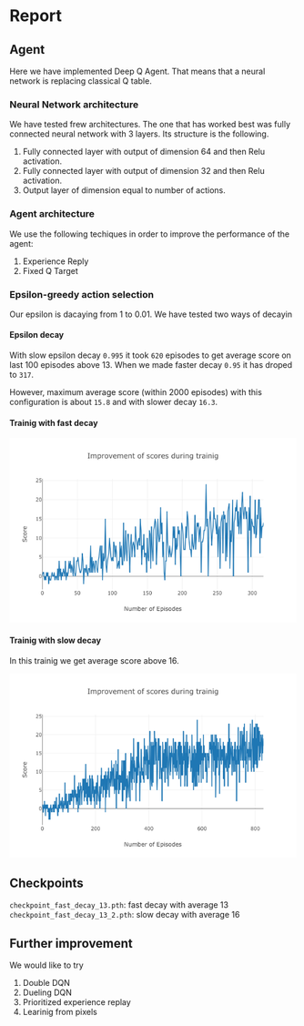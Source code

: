 # Report

## Agent

Here we have implemented Deep Q Agent. That means that a neural network is replacing classical Q table. 

### Neural Network architecture

We have tested frew architectures. The one that has worked best was fully connected neural network with 3 layers. 
Its structure is the following. 
1. Fully connected layer with output of dimension 64 and then Relu activation.
2. Fully connected layer with output of dimension 32 and then Relu activation.
2. Output layer of dimension equal to number of actions.

###  Agent architecture

We use the following techiques in order to improve the performance of the agent:
1. Experience Reply
2. Fixed Q Target

### Epsilon-greedy action selection

Our epsilon is dacaying from 1 to 0.01. We have tested two ways of decayin

#### Epsilon decay

With slow epsilon decay `0.995` it took `620` episodes to get average score on last 100 episodes above 13. When we made faster decay `0.95` it has droped to `317`.

However, maximum average score (within 2000 episodes) with this configuration is about `15.8` and with slower decay `16.3`.

#### Trainig with fast decay

![Alt text](https://raw.githubusercontent.com/sbartek/unity_navigation_with_deep_q_network/master/navigation13.png?raw=true "Optional Title")

#### Trainig with slow decay

In this trainig we get average score above 16.

![Alt text](https://raw.githubusercontent.com/sbartek/unity_navigation_with_deep_q_network/master/navigation16.png?raw=true "Optional Title")


## Checkpoints

`checkpoint_fast_decay_13.pth`: fast decay with average 13
`checkpoint_fast_decay_13_2.pth`: slow decay with average 16

## Further improvement

We would like to try 
1. Double DQN 
2. Dueling DQN
3. Prioritized experience replay
4. Learinig from pixels
